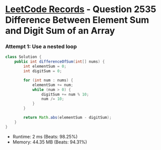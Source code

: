 # [LeetCode Records](../../README.md) - Question 2535 Difference Between Element Sum and Digit Sum of an Array

### Attempt 1: Use a nested loop
```java
class Solution {
    public int differenceOfSum(int[] nums) {
        int elementSum = 0;
        int digitSum = 0;

        for (int num : nums) {
            elementSum += num;
            while (num > 0) {
                digitSum += num % 10;
                num /= 10;
            }
        }

        return Math.abs(elementSum - digitSum);
    }
}
```
- Runtime: 2 ms (Beats: 98.25%)
- Memory: 44.35 MB (Beats: 94.31%)

<br>
